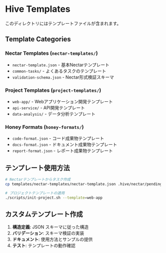 # Hive Templates

このディレクトリにはテンプレートファイルが含まれます。

## Template Categories

### Nectar Templates (`nectar-templates/`)
- `nectar-template.json` - 基本Nectarテンプレート
- `common-tasks/` - よくあるタスクのテンプレート
- `validation-schema.json` - Nectar形式検証スキーマ

### Project Templates (`project-templates/`)
- `web-app/` - Webアプリケーション開発テンプレート
- `api-service/` - API開発テンプレート
- `data-analysis/` - データ分析テンプレート

### Honey Formats (`honey-formats/`)
- `code-format.json` - コード成果物テンプレート
- `docs-format.json` - ドキュメント成果物テンプレート
- `report-format.json` - レポート成果物テンプレート

## テンプレート使用方法

```bash
# Nectarテンプレートからタスク作成
cp templates/nectar-templates/nectar-template.json .hive/nectar/pending/task-001.json

# プロジェクトテンプレートの適用
./scripts/init-project.sh --template=web-app
```

## カスタムテンプレート作成

1. **構造定義**: JSON スキーマに従った構造
2. **バリデーション**: スキーマ検証の実装
3. **ドキュメント**: 使用方法とサンプルの提供
4. **テスト**: テンプレートの動作確認